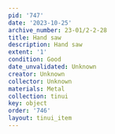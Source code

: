 ```yaml
---
pid: '747'
date: '2023-10-25'
archive_number: 23-01/2-2-28
title: Hand saw
description: Hand saw
extent: '1'
condition: Good
date_unvalidated: Unknown
creator: Unknown
collector: Unknown
materials: Metal
collection: tinui
key: object
order: '746'
layout: tinui_item
---
```

